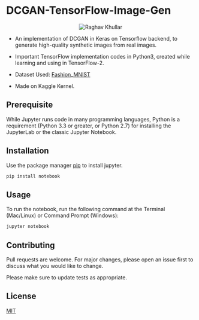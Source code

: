 # DCGAN-TensorFlow-Image-Gen

<div align="center">
  <img src="https://github.com/raghavk16/DCGAN-TensorFlow-Image-Gen/blob/master/dcgan_demo.gif" alt="Raghav Khullar"/>
</div>

* An implementation of DCGAN in Keras on Tensorflow backend, to generate high-quality synthetic images from real images.

* Important TensorFlow implementation codes in Python3, created while learning and using in TensorFlow-2.

* Dataset Used: [Fashion_MNIST](https://www.kaggle.com/zalando-research/fashionmnist)

* Made on Kaggle Kernel.

## Prerequisite

While Jupyter runs code in many programming languages, Python is a requirement (Python 3.3 or greater, or Python 2.7) for installing the JupyterLab or the classic Jupyter Notebook.

## Installation

Use the package manager [pip](https://pip.pypa.io/en/stable/) to install jupyter.

```bash
pip install notebook
```

## Usage

To run the notebook, run the following command at the Terminal (Mac/Linux) or Command Prompt (Windows):

```bash
jupyter notebook
```

## Contributing
Pull requests are welcome. For major changes, please open an issue first to discuss what you would like to change.

Please make sure to update tests as appropriate.

## License
[MIT](https://choosealicense.com/licenses/mit/)
